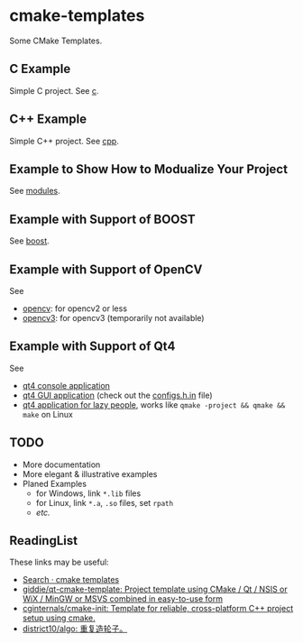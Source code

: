# cmake-templates

Some CMake Templates.

## C Example

Simple C project. See [c](c).

## C++ Example

Simple C++ project. See [cpp](cpp).

## Example to Show How to Modualize Your Project

See [modules](modules).

## Example with Support of BOOST

See [boost](boost).

## Example with Support of OpenCV

See

  - [opencv](opencv): for opencv2 or less
  - [opencv3](opencv3): for opencv3 (temporarily not available)

## Example with Support of Qt4

See

  - [qt4 console application](qt4-console)
  - [qt4 GUI application](qt4-gui) (check out the [configs.h.in](qt4-gui/configs.h.in) file)
  - [qt4 application for lazy people](qt4-project), works like `qmake -project && qmake && make` on Linux

## TODO

-   More documentation
-   More elegant & illustrative examples
-   Planed Examples
    + for Windows, link `*.lib` files
    + for Linux, link `*.a`, `.so` files, set `rpath`
    + *etc.*

## ReadingList

These links may be useful:

  - [Search · cmake templates](https://github.com/search?utf8=%E2%9C%93&q=cmake+templates)
  - [giddie/qt-cmake-template: Project template using CMake / Qt / NSIS or WiX / MinGW or MSVS combined in easy-to-use form](https://github.com/giddie/qt-cmake-template)
  - [cginternals/cmake-init: Template for reliable, cross-platform C++ project setup using cmake.](https://github.com/cginternals/cmake-init)
  - [district10/algo: 重复造轮子。](https://github.com/district10/algo)
